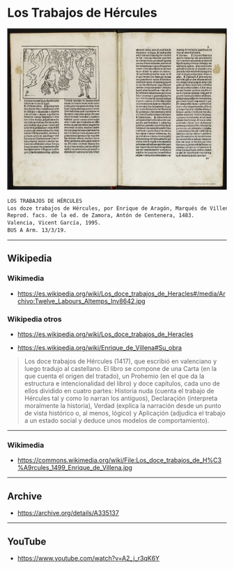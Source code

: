 # Los Trabajos de Hércules

![Los Trabajos de Hércules](../_files/vitrina2/docePruebasHercules.png)

```txt
LOS TRABAJOS DE HÉRCULES
Los doze trabajos de Hércules, por Enrique de Aragón, Marqués de Villena.
Reprod. facs. de la ed. de Zamora, Antón de Centenera, 1483.
Valencia, Vicent García, 1995.
BUS A Arm. 13/3/19.
```
___
## Wikipedia



### Wikimedia
- https://es.wikipedia.org/wiki/Los_doce_trabajos_de_Heracles#/media/Archivo:Twelve_Labours_Altemps_Inv8642.jpg

### Wikipedia otros
- https://es.wikipedia.org/wiki/Los_doce_trabajos_de_Heracles
  
- https://es.wikipedia.org/wiki/Enrique_de_Villena#Su_obra

> Los doce trabajos de Hércules (1417), que escribió en valenciano y luego tradujo al castellano.​ El libro se compone de una Carta (en la que cuenta el origen del tratado), un Prohemio (en el que da la estructura e intencionalidad del libro) y doce capítulos, cada uno de ellos dividido en cuatro partes: Historia nuda (cuenta el trabajo de Hércules tal y como lo narran los antiguos), Declaraçión (interpreta moralmente la historia), Verdad (explica la narración desde un punto de vista histórico o, al menos, lógico) y Aplicaçión (adjudica el trabajo a un estado social y deduce unos modelos de comportamiento).

___
### Wikimedia
- https://commons.wikimedia.org/wiki/File:Los_doce_trabajos_de_H%C3%A9rcules_1499_Enrique_de_Villena.jpg

___
## Archive 
- https://archive.org/details/A335137

___
## YouTube
- https://www.youtube.com/watch?v=A2_j_r3qK6Y